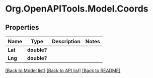 # Org.OpenAPITools.Model.Coords
## Properties

Name | Type | Description | Notes
------------ | ------------- | ------------- | -------------
**Lat** | **double?** |  | 
**Lng** | **double?** |  | 

[[Back to Model list]](../README.md#documentation-for-models) [[Back to API list]](../README.md#documentation-for-api-endpoints) [[Back to README]](../README.md)

